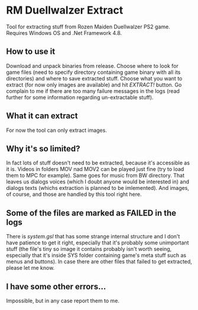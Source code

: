 # RM Duellwalzer Extract
Tool for extracting stuff from Rozen Maiden Duellwalzer PS2 game.
Requires Windows OS and .Net Framework 4.8.

## How to use it
Download and unpack binaries from release. Choose where to look for game files (need to specify directory containing game binary with all its directories) and where to save extracted stuff. Choose what you want to extract (for now only images are available) and hit *EXTRACT!* button. Go complain to me if there are too many failure messages in the logs (read further for some information regarding un-extractable stuff).

## What it can extract
For now the tool can only extract images.

## Why it's so limited?
In fact lots of stuff doesn't need to be extracted, because it's accessible as it is. Videos in folders MOV nad MOV2 can be played just fine (try to load them to MPC for example). Same goes for music from BW directory.
That leaves us dialogs voices (which I doubt anyone would be interested in) and dialogs texts (whichs extraction is planned to be imlemented). And images, of course, and those are handled by this tool right here.

## Some of the files are marked as FAILED in the logs
There is *system.gsl* that has some strange internal structure and I don't have patience to get it right, especially that it's probably some unimportant stuff (the file's tiny so image it contains probably isn't worth seeing, especially that it's inside SYS folder containing game's meta stuff such as menus and buttons).
In case there are other files that failed to get extracted, please let me know.

## I have some other errors...
Impossible, but in any case report them to me.
